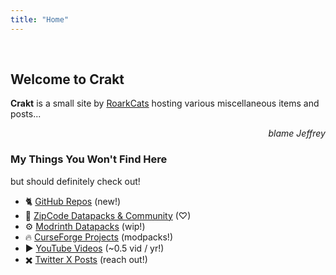 ```yaml
---
title: "Home"
---
```

<br>

## **Welcome to Crakt**
**Crakt** is a small site by [RoarkCats](https://github.com/RoarkCats) hosting various miscellaneous items and posts...
<p style="text-align:right;"><em>blame Jeffrey</em></p>

### My Things You Won't Find Here
but should definitely check out!

- 🐈‍ [GitHub Repos](https://github.com/RoarkCats/repositories) (new!)
- 🦴 [ZipCode Datapacks & Community](http://discord.gg/FfkrUPf) (♡)
- ⚙️ [Modrinth Datapacks](https://modrinth.com/user/RoarkCats) (wip!)
- 🔥 [CurseForge Projects](https://www.curseforge.com/members/roarkcats/projects) (modpacks!)
- ▶️ [YouTube Videos](https://www.youtube.com/c/RoarkCats) (~0.5 vid / yr!)
- ✖️ [Twitter X Posts](https://x.com/roark_cats) (reach out!)